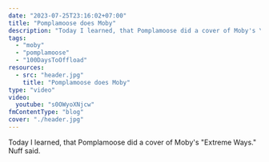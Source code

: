 ```yaml
---
date: "2023-07-25T23:16:02+07:00"
title: "Pomplamoose does Moby"
description: "Today I learned, that Pomplamoose did a cover of Moby's \"Extreme Ways\". Nuff said."
tags:
  - "moby"
  - "pomplamoose"
  - "100DaysToOffload"
resources:
  - src: "header.jpg"
    title: "Pomplamoose does Moby"
type: "video"
video:
  youtube: "s0OWyoXNjcw"
fmContentType: "blog"
cover: "./header.jpg"
---
```


Today I learned, that Pomplamoose did a cover of Moby's "Extreme Ways." Nuff said.

